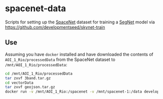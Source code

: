 # spacenet-data

Scripts for setting up the [SpaceNet](https://aws.amazon.com/public-data-sets/spacenet/) dataset for training a [SegNet](http://mi.eng.cam.ac.uk/projects/segnet/tutorial.html) model via https://github.com/developmentseed/skynet-train

## Use

Assuming you have `docker` installed and have downloaded the contents of `AOI_1_Rio/processedData` from the SpaceNet dataset to `/mnt/AOI_1_Rio/processedData`:

```sh
cd /mnt/AOI_1_Rio/processedData
tar zxvf 3band.tar.gz
cd vectorData
tar zxvf geojson.tar.gz
docker run -v /mnt/AOI_1_Rio:/spacenet -v /mnt/spacenet-1:/data developmentseed/spacenet-data
```


